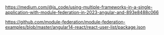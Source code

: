 https://medium.com/@js_code/using-multiple-frameworks-in-a-single-application-with-module-federation-in-2023-angular-and-893e8488c066


https://github.com/module-federation/module-federation-examples/blob/master/angular14-react/react-user-list/package.json
